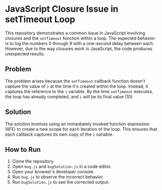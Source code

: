 # JavaScript Closure Issue in setTimeout Loop

This repository demonstrates a common issue in JavaScript involving closures and the `setTimeout` function within a loop.  The expected behavior is to log the numbers 0 through 9 with a one-second delay between each. However, due to the way closures work in JavaScript, the code produces unexpected results.

## Problem
The problem arises because the `setTimeout` callback function doesn't capture the value of `i` at the time it's created within the loop. Instead, it captures the reference to the `i` variable. By the time `setTimeout` executes, the loop has already completed, and `i` will be its final value (10).

## Solution
The solution involves using an immediately invoked function expression (IIFE) to create a new scope for each iteration of the loop. This ensures that each callback captures its own copy of the `i` variable.

## How to Run
1. Clone the repository.
2. Open `bug.js` and `bugSolution.js` in a code editor.
3. Open your browser's developer console.
4. Run `bug.js` to observe the incorrect behavior.
5. Run `bugSolution.js` to see the corrected output.